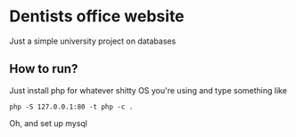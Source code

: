 # Dentists office website
Just a simple university project on databases
## How to run?
Just install php for whatever shitty OS you're using and type something like 
```
php -S 127.0.0.1:80 -t php -c .
```
Oh, and set up mysql
